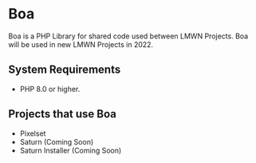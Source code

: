 # Boa
Boa is a PHP Library for shared code used between LMWN Projects.
Boa will be used in new LMWN Projects in 2022.

## System Requirements
- PHP 8.0 or higher.

## Projects that use Boa
- Pixelset
- Saturn (Coming Soon)
- Saturn Installer (Coming Soon)
